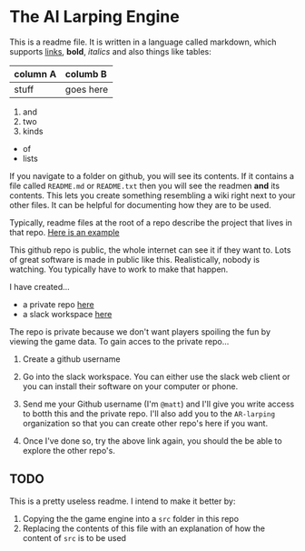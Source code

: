 # The AI Larping Engine

This is a readme file.  It is written in a language called markdown, which supports [links](https://www.markdownguide.org/), **bold**, *italics* and also things like tables:

|column A|columb B|
|:--|:--|
|stuff | goes here|

1. and
2. two
3. kinds

- of
- lists

If you navigate to a folder on github, you will see its contents.  If it contains a file called `README.md` or `README.txt` then you will see the readmen **and** its contents.  This lets you create something resembling a wiki right next to your other files.  It can be helpful for documenting how they are to be used.

Typically, readme files at the root of a repo describe the project that lives in that repo.  [Here is an example](https://github.com/mysql/mysql-server)

This github repo is public, the whole internet can see it if they want to.  Lots of great software is made in public like this.  Realistically, nobody is watching.  You typically have to work to make that happen.

I have created...

- a private repo [here](https://github.com/AR-Larping/doomsday/)
- a slack workspace [here](https://ar-larping.slack.com/)

The repo is private because we don't want players spoiling the fun by viewing the game data.  To gain acces to the private repo...

1. Create a github username

2. Go into the slack workspace.  You can either use the slack web client or you can install their software on your computer or phone.

3. Send me your Github username (I'm `@matt`) and I'll give you write access to botth this and the private repo.  I'll also add you to the `AR-larping` organization so that you can create other repo's here if you want.

4. Once I've done so, try the above link again, you should the be able to explore the other repo's.

## TODO

This is a pretty useless readme.  I intend to make it better by:

1. Copying the the game engine into a `src` folder in this repo
2. Replacing the contents of this file with an explanation of how the content of `src` is to be used
